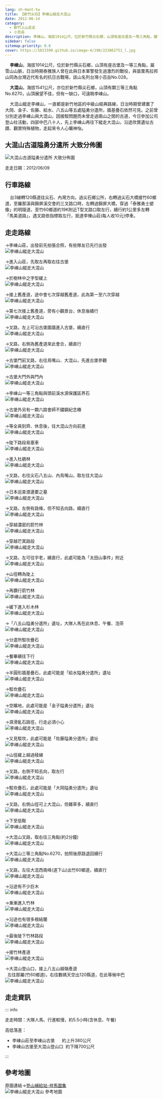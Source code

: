 ```yaml
---
lang: zh-Hant-tw
title: 【新竹尖石】李崠山縱走大混山
date: 2012-06-14
category: 
  - 新竹上山走走
  - 小百岳
description: 李崠山，海拔1914公尺，位於新竹縣尖石鄉，山頂有座古堡及一等三角點，屬雪山山脈，與苗栗馬拉邦山同為台灣近代有名的抗日古戰場，該山名列台灣小百岳。大混山縱走李崠山，一直都是新竹地區的中級山經典路線，日治時期曾建置了大岡、金子、佐藤、給水、八五山等五處隘勇分遣所，牆基疊石依然可見。
sidebar: false
sitemap.priority: 0.8
cover: https://1013399.github.io/image-4/198/223862751_l.jpg
---
```


    **李崠山**，海拔1914公尺，位於新竹縣尖石鄉，山頂有座古堡及一等三角點，屬雪山山脈，日治時期泰雅族人曾在此與日本軍警發生過激烈的戰役，與苗栗馬拉邦山同為台灣近代有名的抗日古戰場，該山名列台灣小百岳No.028。  

    **大混山**，海拔1541公尺，亦位於新竹縣尖石鄉，山頂有顆三等三角點No.6270，山頂展望不佳，但有一缺口，可遠眺李崠山。  

<!-- more -->

    大混山縱走李崠山，一直都是新竹地區的中級山經典路線，日治時期曾建置了大岡、金子、佐藤、給水、八五山等五處隘勇分遣所，牆基疊石依然可見。之前曾分別走過李崠山與大混山，因接駁問題而未曾走過兩山之間的古道，今日參加公司登山社活動，四部中巴八十人，先上李崠山再往下縱走大混山，沿途欣賞遺址古蹟、觀賞特殊植物，走起來令人心曠神怡。  

## 大混山古道隘勇分遣所 大致分佈圖
![大混山古道隘勇分遣所 大致分佈圖](https://1013399.github.io/image-4/198/224218740_l.jpg)

走走日期：2012/06/09

## 行車路線
    台3線轉120縣道往尖石、內灣方向，過尖石鄉公所，右轉過尖石大橋接竹60鄉道，至羅那溪與錦屏溪交會的三叉路口時，左轉過錦屏大橋，穿過「泰雅勇士塑像」的明隧道，至竹60鄉道約19K附近T型叉路口取左行，續行約1公里多左轉「馬美道路」，遇叉路依指標取左行，抵達李棟山莊(每人收10元)停車。

## 走走路線
→李崠山莊，出發前先拍張合照，有些隊友已先行出發  
![李崠山縱走大混山](https://1013399.github.io/image-4/198/224219431_l.jpg)

→進入山莊，先取左再取右往古堡  
![李崠山縱走大混山](https://1013399.github.io/image-4/198/223862573_l.jpg)

→於樹林中之字型緩上  
![李崠山縱走大混山](https://1013399.github.io/image-4/198/223862574_l.jpg)

→接上舊產道，途中會七次穿越舊產道，此為第一至六次穿越  
![李崠山縱走大混山](https://1013399.github.io/image-4/198/223862578_l.jpg)

→第七次接上舊產道，旁有小觀景台，休息後續行  
![李崠山縱走大混山](https://1013399.github.io/image-4/198/223862581_l.jpg)

→叉路，左上可沿古堡圍牆進入古堡，續直行  
![李崠山縱走大混山](https://1013399.github.io/image-4/198/223862585_l.jpg)

→叉路，右側為舊產道來此會合，續直行  
![李崠山縱走大混山](https://1013399.github.io/image-4/198/223862588_l.jpg)

→古堡門前叉路，右往鳥嘴山、大混山，先進古堡參觀  
![李崠山縱走大混山](https://1013399.github.io/image-4/198/223862591_l.jpg)

→古堡大門外與門內  
![李崠山縱走大混山](https://1013399.github.io/image-4/198/223862592_l.jpg)

→李崠山一等三角點與頭前溪水源保護區界石  
![李崠山縱走大混山](https://1013399.github.io/image-4/198/223862594_l.jpg)

→古堡外另有一顆六路會師不鏽鋼紀念樁  
![李崠山縱走大混山](https://1013399.github.io/image-4/198/223862597_l.jpg)

→等全員到齊、休息後，往大混山方向前進  
![李崠山縱走大混山](https://1013399.github.io/image-4/198/223862600_l.jpg)

→陡下路段易塞車  
![李崠山縱走大混山](https://1013399.github.io/image-4/198/223862610_l.jpg)

→進入杜鵑林  
![李崠山縱走大混山](https://1013399.github.io/image-4/198/223862611_l.jpg)

→叉路，右往尖石八五山、內鳥嘴山，取左往大混山  
![李崠山縱走大混山](https://1013399.github.io/image-4/198/223862612_l.jpg)

→日本巡查渡邊要之墓  
![李崠山縱走大混山](https://1013399.github.io/image-4/198/223862619_l.jpg)

→叉路，左側有路條，但不知去向路，續直行  
![李崠山縱走大混山](https://1013399.github.io/image-4/198/223862622_l.jpg)

→穿越濃密的箭竹林  
![李崠山縱走大混山](https://1013399.github.io/image-4/198/223862625_l.jpg)

→穿越芒萁路段  
![李崠山縱走大混山](https://1013399.github.io/image-4/198/223862631_l.jpg)

→叉路，左可往宇老，續直行，此處可能為「太田山事件」附近  
![李崠山縱走大混山](https://1013399.github.io/image-4/198/223862636_l.jpg)

→山徑轉為陡上  
![李崠山縱走大混山](https://1013399.github.io/image-4/198/223862641_l.jpg)

→再鑽行箭竹林  
![李崠山縱走大混山](https://1013399.github.io/image-4/198/223862647_l.jpg)

→緩下進入杉木林  
![李崠山縱走大混山](https://1013399.github.io/image-4/198/223862653_l.jpg)

→「八五山隘勇分遣所」遺址，大隊人馬在此休息、午餐、泡茶  
![李崠山縱走大混山](https://1013399.github.io/image-4/198/223862654_l.jpg)

→分遣所駁坎疊石  
![李崠山縱走大混山](https://1013399.github.io/image-4/198/223862656_l.jpg)

→餐畢續往下行  
![李崠山縱走大混山](https://1013399.github.io/image-4/198/223862660_l.jpg)

→半圓形牆基疊石，此處可能是「給水隘勇分遣所」遺址  
![李崠山縱走大混山](https://1013399.github.io/image-4/198/223862661_l.jpg)

→駁坎疊石  
![李崠山縱走大混山](https://1013399.github.io/image-4/198/223862671_l.jpg)

→空曠地，此處可能是「金子隘勇分遣所」遺址  
![李崠山縱走大混山](https://1013399.github.io/image-4/198/223862673_l.jpg)

→濕滑亂石路徑，行走必須小心  
![李崠山縱走大混山](https://1013399.github.io/image-4/198/223862678_l.jpg)

→又見駁坎，此處可能是「佐藤隘勇分遣所」遺址  
![李崠山縱走大混山](https://1013399.github.io/image-4/198/223862680_l.jpg)

→山徑緩上越過稜線  
![李崠山縱走大混山](https://1013399.github.io/image-4/198/223862686_l.jpg)

→叉路，右側不知去向，取左行  
![李崠山縱走大混山](https://1013399.github.io/image-4/198/223862697_l.jpg)

→駁坎疊石，此處可能是「大岡隘勇分遣所」遺址  
![李崠山縱走大混山](https://1013399.github.io/image-4/198/223862701_l.jpg)

→叉路，右側山徑可上大混山，但雜草多，續直行  
![李崠山縱走大混山](https://1013399.github.io/image-4/198/223862705_l.jpg)

→下至低鞍  
![李崠山縱走大混山](https://1013399.github.io/image-4/198/223862708_l.jpg)

→大混山叉路，取右往三角點(約2分鐘)  
![李崠山縱走大混山](https://1013399.github.io/image-4/198/223862711_l.jpg)

→大混山三等三角點No.6270，拍照後原路退回續行  
![李崠山縱走大混山](https://1013399.github.io/image-4/198/223862716_l.jpg)

→叉路，左往大混西南峰(道下山)出竹60鄉道，續直行  
![李崠山縱走大混山](https://1013399.github.io/image-4/198/223862719_l.jpg)

→沿途有不少巨木  
![李崠山縱走大混山](https://1013399.github.io/image-4/198/223862724_l.jpg)

→漸漸進入竹林  
![李崠山縱走大混山](https://1013399.github.io/image-4/198/223862728_l.jpg)

→沿途也有很多根結蘭  
![李崠山縱走大混山](https://1013399.github.io/image-4/198/223862741_l.jpg)

→最後陡下竹林路段  
![李崠山縱走大混山](https://1013399.github.io/image-4/198/223862747_l.jpg)

→接竹林產道  
![李崠山縱走大混山](https://1013399.github.io/image-4/198/223862751_l.jpg)

→大混山登山口，接上八五山越嶺產道  
  左往那羅(竹60鄉道)，右往數碼天空出120縣道，在此等候中巴  
![李崠山縱走大混山](https://1013399.github.io/image-4/198/223862752_l.jpg)

## 走走資訊

::: info

走走時間：大隊人馬、行進較慢，約5.5小時(含休息、午餐)

高低落差：
- 李崠山莊至李崠山古堡      約上升380公尺  
- 李崠山古堡至大混山登山口  約下降700公尺

:::

## 參考地圖
原圖連結→[登山補給站-祥馬圖集](http://www.keepon.com.tw/UploadFile/FileData/4683/30/%7B5D404C31-225F-4EE2-BCD3-C2C5695B7FCC%7D.GIF)  
![李崠山縱走大混山 參考地圖](https://1013399.github.io/image-4/198/223887178_l.jpg)